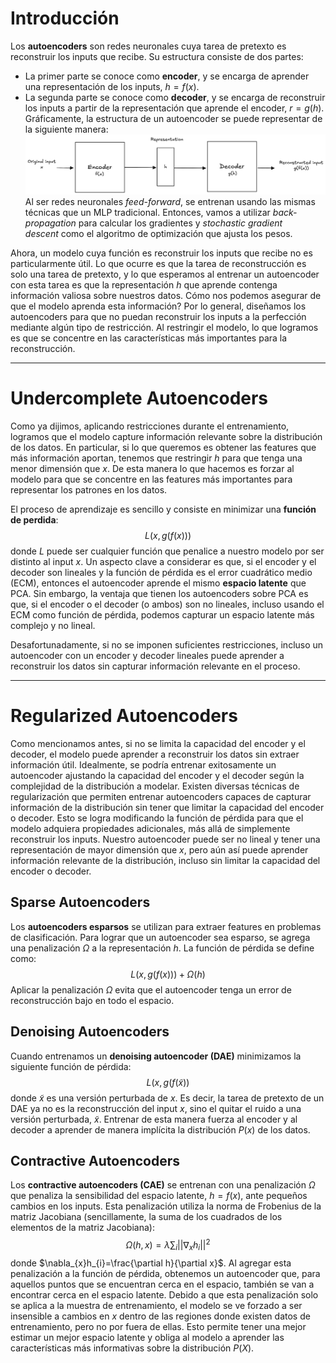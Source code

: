# Introducción
Los **autoencoders** son redes neuronales cuya tarea de pretexto es reconstruir los inputs que recibe. Su estructura consiste de dos partes:
- La primer parte se conoce como **encoder**, y se encarga de aprender una representación de los inputs, $h=f(x)$.
- La segunda parte se conoce como **decoder**, y se encarga de reconstruir los inputs a partir de la representación que aprende el encoder, $r=g(h)$.
Gráficamente, la estructura de un autoencoder se puede representar de la siguiente manera:
![Autoencoder structure](attachments/autoencoder.png)
Al ser redes neuronales *feed-forward*, se entrenan usando las mismas técnicas que un MLP tradicional. Entonces, vamos a utilizar *back-propagation* para calcular los gradientes y *stochastic gradient descent* como el algoritmo de optimización que ajusta los pesos.

Ahora, un modelo cuya función es reconstruir los inputs que recibe no es particularmente útil. Lo que ocurre es que la tarea de reconstrucción es solo una tarea de pretexto, y lo que esperamos al entrenar un autoencoder con esta tarea es que la representación $h$ que aprende contenga información valiosa sobre nuestros datos.
Cómo nos podemos asegurar de que el modelo aprenda esta información? Por lo general, diseñamos los autoencoders para que no puedan reconstruir los inputs a la perfección mediante algún tipo de restricción. Al restringir el modelo, lo que logramos es que se concentre en las características más importantes para la reconstrucción.
***
# Undercomplete Autoencoders

Como ya dijimos, aplicando restricciones durante el entrenamiento, logramos que el modelo capture información relevante sobre la distribución de los datos. En particular, si lo que queremos es obtener las features que más información aportan, tenemos que restringir $h$ para que tenga una menor dimensión que $x$. De esta manera lo que hacemos es forzar al modelo para que se concentre en las features más importantes para representar los patrones en los datos.

El proceso de aprendizaje es sencillo y consiste en minimizar una **función de perdida**:
$$L(x, g(f(x)))$$
donde $L$ puede ser cualquier función que penalice a nuestro modelo por ser distinto al input $x$.
Un aspecto clave a considerar es que, si el encoder y el decoder son lineales y la función de pérdida es el error cuadrático medio (ECM), entonces el autoencoder aprende el mismo **espacio latente** que PCA. Sin embargo, la ventaja que tienen los autoencoders sobre PCA es que, si el encoder o el decoder (o ambos) son no lineales, incluso usando el ECM como función de pérdida, podemos capturar un espacio latente más complejo y no lineal.

Desafortunadamente, si no se imponen suficientes restricciones, incluso un autoencoder con un encoder y decoder lineales puede aprender a reconstruir los datos sin capturar información relevante en el proceso.
***
# Regularized Autoencoders

Como mencionamos antes, si no se limita la capacidad del encoder y el decoder, el modelo puede aprender a reconstruir los datos sin extraer información útil. Idealmente, se podría entrenar exitosamente un autoencoder ajustando la capacidad del encoder y el decoder según la complejidad de la distribución a modelar.
Existen diversas técnicas de regularización que permiten entrenar autoencoders capaces de capturar información de la distribución sin tener que limitar la capacidad del encoder o decoder. Esto se logra modificando la función de pérdida para que el modelo adquiera propiedades adicionales, más allá de simplemente reconstruir los inputs.
Nuestro autoencoder puede ser no lineal y tener una representación de mayor dimensión que $x$, pero aún así puede aprender información relevante de la distribución, incluso sin limitar la capacidad del encoder o decoder.

## Sparse Autoencoders

Los **autoencoders esparsos** se utilizan para extraer features en problemas de clasificación. Para lograr que un autoencoder sea esparso, se agrega una penalización $\Omega$ a la representación $h$. La función de pérdida se define como:
$$L(x, g(f(x)))+\Omega(h)$$
Aplicar la penalización $\Omega$ evita que el autoencoder tenga un error de reconstrucción bajo en todo el espacio.

## Denoising Autoencoders

Cuando entrenamos un **denoising autoencoder (DAE)** minimizamos la siguiente función de pérdida:
$$L(x,g(f(\tilde{x}))$$
donde $\tilde{x}$ es una versión perturbada de $x$. Es decir, la tarea de pretexto de un DAE ya no es la reconstrucción del input $x$, sino el quitar el ruido a una versión perturbada, $\tilde{x}$.
Entrenar de esta manera fuerza al encoder y al decoder a aprender de manera implícita la distribución $P(x)$ de los datos.

## Contractive Autoencoders

Los **contractive autoencoders (CAE)** se entrenan con una penalización $\Omega$ que penaliza la sensibilidad del espacio latente, $h=f(x)$, ante pequeños cambios en los inputs. Esta penalización utiliza la norma de Frobenius de la matriz Jacobiana (sencillamente, la suma de los cuadrados de los elementos de la matriz Jacobiana):
$$\Omega(h,x)=\lambda\sum_{i}||\nabla_{x}h_{i}||^{2}$$
donde $\nabla_{x}h_{i}=\frac{\partial h}{\partial x}$.
Al agregar esta penalización a la función de pérdida, obtenemos un autoencoder que, para aquellos puntos que se encuentran cerca en el espacio, también se van a encontrar cerca en el espacio latente.
Debido a que esta penalización solo se aplica a la muestra de entrenamiento, el modelo se ve forzado a ser insensible a cambios en $x$ dentro de las regiones donde existen datos de entrenamiento, pero no por fuera de ellas. Esto permite tener una mejor estimar un mejor espacio latente y obliga al modelo a aprender las características más informativas sobre la distribución $P(X)$.